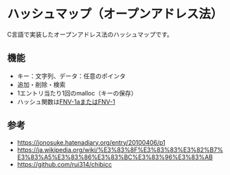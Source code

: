 # ハッシュマップ（オープンアドレス法）
C言語で実装したオープンアドレス法のハッシュマップです。

## 機能
- キー：文字列、データ：任意のポインタ
- 追加・削除・検索
- 1エントリ当たり1回のmalloc（キーの保存）
- ハッシュ関数は[FNV-1aまたはFNV-1](http://www.isthe.com/chongo/tech/comp/fnv/index.html)

## 参考
- https://jonosuke.hatenadiary.org/entry/20100406/p1
- https://ja.wikipedia.org/wiki/%E3%83%8F%E3%83%83%E3%82%B7%E3%83%A5%E3%83%86%E3%83%BC%E3%83%96%E3%83%AB
- https://github.com/rui314/chibicc

